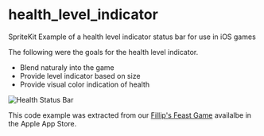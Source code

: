 # health_level_indicator

SpriteKit Example of a health level indicator status bar for use in iOS games

The following were the goals for the health level indicator.
* Blend naturaly into the game
* Provide level indicator based on size
* Provide visual color indication of health

![Health Status Bar](http://blog.infinitecortex.com/wp-content/uploads/2015/09/fillip_feast_health.png "Health Status Bar")

This code example was extracted from our [Fillip's Feast Game](https://itunes.apple.com/us/app/fillips-feast/id926100130?mt=8) availalbe in the Apple App Store.


